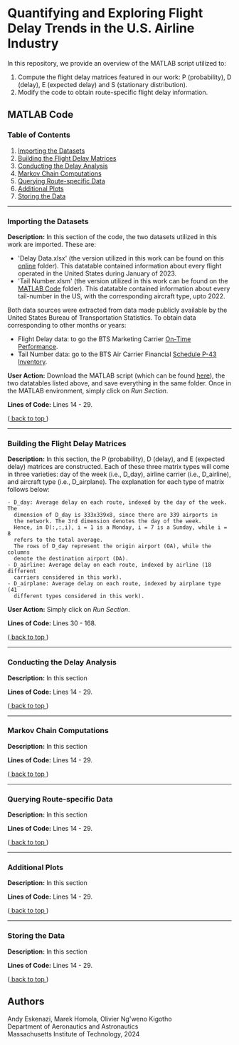 <a name="back_to_top"></a>
# Quantifying and Exploring Flight Delay Trends in the U.S. Airline Industry

In this repository, we provide an overview of the MATLAB script utilized to:
1) Compute the flight delay matrices featured in our work: P (probability), D (delay), E (expected delay) and S (stationary distribution).
2) Modify the code to obtain route-specific flight delay information.

## MATLAB Code

### Table of Contents

1. [ Importing the Datasets ](#importing)
2. [ Building the Flight Delay Matrices ](#building)
3. [ Conducting the Delay Analysis ](#conducting)
4. [ Markov Chain Computations ](#markov)
5. [ Querying Route-specific Data ](#querying)
6. [ Additional Plots ](#additional)
7. [ Storing the Data ](#storing)

---
<a name="importing"></a>
### Importing the Datasets

**Description:** In this section of the code, the two datasets utilized in this work are imported. These are:
* 'Delay Data.xlsx' (the version utilized in this work can be found on this [online](https://mitprod-my.sharepoint.com/:f:/g/personal/andyeske_mit_edu/El17ZquVEvNIqZzj7RC4w_QBmxD9QLxfptm6CgCZwRF65Q?e=T1Ckal) folder). This datatable contained information about every flight operated in the United States during January of 2023. 
* 'Tail Number.xlsm' (the version utilized in this work can be found on the [MATLAB Code](https://github.com/andyeske/Flight-delays/tree/main/MATLAB%20Code) folder). This datatable contained information about every tail-number in the US, with the corresponding aircraft type, upto 2022.

Both data sources were extracted from data made publicly available by the United States Bureau of Transportation Statistics. To obtain data corresponding to other months or years:
* Flight Delay data: to go the BTS Marketing Carrier [On-Time Performance](https://www.transtats.bts.gov/DL_SelectFields.aspx?gnoyr_VQ=FGK&QO_fu146_anzr=b0-gvzr). 
* Tail Number data: go to the BTS Air Carrier Financial [Schedule P-43 Inventory](https://www.transtats.bts.gov/DL_SelectFields.aspx?gnoyr_VQ=GEH&QO_fu146_anzr=Nv4%20Pn44vr4%20Sv0n0pvny).

**User Action:** Download the MATLAB script (which can be found [here](https://github.com/andyeske/Flight-delays/tree/main/MATLAB%20Code)), the two datatables listed above, and save everything in the same folder. Once in the MATLAB environment, simply click on _Run Section_.

**Lines of Code:** Lines 14 - 29.

([ back to top ](#back_to_top))

---
<a name="building"></a>
### Building the Flight Delay Matrices 

**Description:** In this section, the P (probability), D (delay), and E (expected delay) matrices are constructed. Each of these three matrix types will come in three varieties: day of the week (i.e., D_day), airline carrier (i.e., D_airline), and aircraft type (i.e., D_airplane). The explanation for each type of matrix follows below:

  ```
  - D_day: Average delay on each route, indexed by the day of the week. The 
    dimension of D_day is 333x339x8, since there are 339 airports in 
    the network. The 3rd dimension denotes the day of the week.
    Hence, in D(:,:,i), i = 1 is a Monday, i = 7 is a Sunday, while i = 8 
    refers to the total average.
    The rows of D_day represent the origin airport (OA), while the columns
    denote the destination airport (DA).
  - D_airline: Average delay on each route, indexed by airline (18 different     
    carriers considered in this work).
  - D_airplane: Average delay on each route, indexed by airplane type (41 
    different types considered in this work).
  ```

**User Action:** Simply click on _Run Section_.

**Lines of Code:** Lines 30 - 168.

([ back to top ](#back_to_top))

---
<a name="conducting"></a>
### Conducting the Delay Analysis

**Description:** In this section

**Lines of Code:** Lines 14 - 29.

([ back to top ](#back_to_top))

---
<a name="markov"></a>
### Markov Chain Computations

**Description:** In this section

**Lines of Code:** Lines 14 - 29.

([ back to top ](#back_to_top))

---
<a name="querying"></a>
### Querying Route-specific Data

**Description:** In this section

**Lines of Code:** Lines 14 - 29.

([ back to top ](#back_to_top))

---
<a name="additional"></a>
### Additional Plots

**Description:** In this section

**Lines of Code:** Lines 14 - 29.

([ back to top ](#back_to_top))

---
<a name="storing"></a>
### Storing the Data

**Description:** In this section

**Lines of Code:** Lines 14 - 29.

([ back to top ](#back_to_top))

## Authors

Andy Eskenazi, Marek Homola, Olivier Ng'weno Kigotho <br />
Department of Aeronautics and Astronautics <br />
Massachusetts Institute of Technology, 2024 <br />
